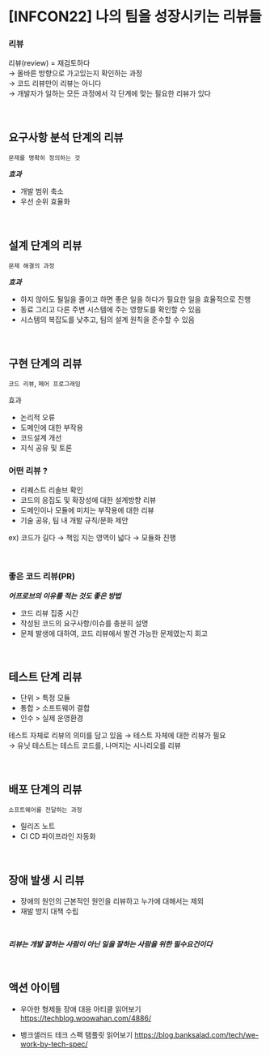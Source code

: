 # [INFCON22] 나의 팀을 성장시키는 리뷰들

### 리뷰

리뷰(review) = 재검토하다
<br>&rarr; 올바른 방향으로 가고있는지 확인하는 과정
<br>&rarr; 코드 리뷰만이 리뷰는 아니다
<br>&rarr; 개발자가 일하는 모든 과정에서 각 단계에 맞는 필요한 리뷰가 있다

<br>

## 요구사항 분석 단계의 리뷰

`문제를 명확히 정의하는 것`

**_효과_**

- 개발 범위 축소
- 우선 순위 효율화

<br>

## 설계 단계의 리뷰

`문제 해결의 과정`

**_효과_**

- 하지 않아도 될일을 줄이고 하면 좋은 일을 하다가 필요한 일을 효율적으로 진행
- 동료 그리고 다른 주변 시스템에 주는 영향도를 확인할 수 있음
- 시스템의 복잡도를 낮추고, 팀의 설계 원칙을 준수할 수 있음

<br>

## 구현 단계의 리뷰

`코드 리뷰`, `페어 프로그래밍`

효과

- 논리적 오류
- 도메인에 대한 부작용
- 코드설계 개선
- 지식 공유 및 토론

### 어떤 리뷰 ?

- 리퀘스트 리솔브 확인
- 코드의 응집도 및 확장성에 대한 설계방향 리뷰
- 도메인이나 모듈에 미치는 부작용에 대한 리뷰
- 기술 공유, 팀 내 개발 규칙/문화 제안

ex) 코드가 길다 &rarr; 책임 지는 영역이 넓다 &rarr; 모듈화 진행

<br>

### 좋은 코드 리뷰(PR)

**_어프로브의 이유를 적는 것도 좋은 방법_**

- 코드 리뷰 집중 시간
- 작성된 코드의 요구사항/이슈를 충분히 설명
- 문제 발생에 대하여, 코드 리뷰에서 발견 가능한 문제였는지 회고

<br>

## 테스트 단계 리뷰

- 단위 > 특정 모듈
- 통합 > 소프트웨어 결합
- 인수 > 실제 운영환경

테스트 자체로 리뷰의 의미를 담고 있음 &rarr; 테스트 자체에 대한 리뷰가 필요
<br> &rarr; 유닛 테스트는 테스트 코드를, 나머지는 시나리오를 리뷰

<br>

## 배포 단계의 리뷰

`소프트웨어를 전달하는 과정`

- 릴리즈 노트
- CI CD 파이프라인 자동화

<br>

## 장애 발생 시 리뷰

- 장애의 원인의 근본적인 원인을 리뷰하고 누가에 대해서는 제외
- 재발 방지 대책 수립

<br>

**_리뷰는 개발 잘하는 사람이 아닌 일을 잘하는 사람을 위한 필수요건이다_**

<br>

## 액션 아이템

- 우아한 형제들 장애 대응 아티클 읽어보기
  https://techblog.woowahan.com/4886/

- 뱅크샐러드 테크 스펙 탬플릿 읽어보기
  https://blog.banksalad.com/tech/we-work-by-tech-spec/
